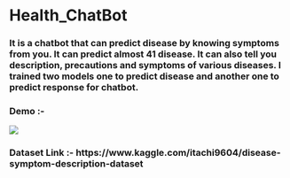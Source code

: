 # Health_ChatBot
<h3>It is a chatbot that can predict disease by knowing symptoms from you. It can predict almost 41 disease. It can also tell you description, precautions and symptoms of various diseases.
I trained two models one to predict disease and another one to predict response for chatbot.</h3> 
<h3>Demo :-</h3>
<img src="output/scrnli_10_26_2021_9-37-58 AM.gif" />

<h3> Dataset Link :- https://www.kaggle.com/itachi9604/disease-symptom-description-dataset</h3>
